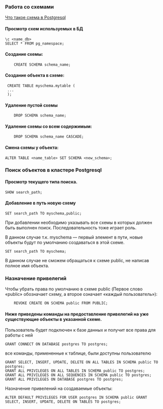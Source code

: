 ### Работа со схемами

[Что такое схема в Postgresql](https://github.com/Aleksey-10081967/Postgresql-study/blob/main/psql_query/schemas/teor_schema.md)

 #### Просмотр схем используемых в БД
 	
	\с <name_db>
	SELECT * FROM pg_namespace;
 	
 #### Создание схемы:
 
     	CREATE SCHEMA schema_name;
     
 #### Создание объекта в схеме:
 
	 CREATE TABLE myschema.mytable (
	 ...
	 );

#### Удаление пустой схемы
     
    	DROP SCHEMA schema_name;
   
#### Удаление схемы со всем содержимым:
     
    	DROP SCHEMA schema_name CASCADE;
    
#### Смена схемы у объекта:
  
   	ALTER TABLE <name_table> SET SCHEMA <new_schema>;
	
### Поиск объектов в кластере Postgresql

#### Просмотр текущего типа поиска.

	SHOW search_path;   	
   
#### Добавление в путь новую схему

	SET search_path TO myschema,public;
	
При добавлении необходимо указывать все схемы в которых должен быть выполнен поиск. Последовательность тоже играет роль.

В данном случае т.к. myschema — первый элемент в пути, новые объекты будут по умолчанию создаваться в этой схеме.

	SET search_path TO myschema;
	
В данном случае не сможем обращаться к схеме public, не написав полное имя объекта.

### Назначение привелегий

Чтобы убрать права по умолчанию в схеме public (Первое слово «public» обозначает схему, а второе означает «каждый пользователь»):

     	REVOKE CREATE ON SCHEMA public FROM PUBLIC; 

#### Ниже приведены команды на предоставление привелегий на уже существующие объекты в указанной схеме.

Пользователь будет подключен к базе данных и получит все права для работы с ней

	GRANT CONNECT ON DATABASE postgres TO postgres;
	
все команды, примененные к таблице, были доступны пользователю

	GRANT SELECT, INSERT, UPDATE, DELETE ON ALL TABLES IN SCHEMA public TO postgres;
	GRANT ALL PRIVILEGES ON ALL TABLES IN SCHEMA public TO postgres;
	GRANT ALL PRIVILEGES ON ALL SEQUENCES IN SCHEMA public TO postgres;
	GRANT ALL PRIVILEGES ON DATABASE postgres TO postgres;
	
Назначение привелений на создаваемые объекты:

	ALTER DEFAULT PRIVILEGES FOR USER postgres IN SCHEMA public GRANT SELECT, INSERT, UPDATE, DELETE ON TABLES TO postgres;	
	





